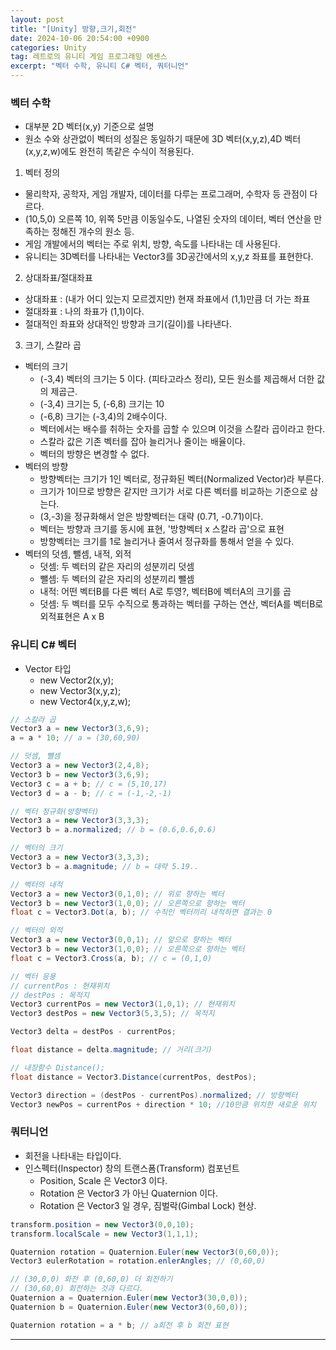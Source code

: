 ```yaml
---
layout: post
title: "[Unity] 방향,크기,회전"
date: 2024-10-06 20:54:00 +0900 
categories: Unity
tag: 레트로의 유니티 게임 프로그래밍 에센스
excerpt: "벡터 수학, 유니티 C# 벡터, 쿼터니언"
---
```


### 벡터 수학
- 대부분 2D 벡터(x,y) 기준으로 설명
- 원소 수와 상관없이 벡터의 성질은 동일하기 때문에 3D 벡터(x,y,z),4D 벡터(x,y,z,w)에도 완전히 똑같은 수식이 적용된다.

1. 벡터 정의
- 물리학자, 공학자, 게임 개발자, 데이터를 다루는 프로그래머, 수학자 등 관점이 다르다.
- (10,5,0) 오른쪽 10, 위쪽 5만큼 이동일수도, 나열된 숫자의 데이터, 벡터 연산을 만족하는 정해진 개수의 원소 등.
- 게임 개발에서의 벡터는 주로 위치, 방향, 속도를 나타내는 데 사용된다.
- 유니티는 3D벡터를 나타내는 Vector3를 3D공간에서의 x,y,z 좌표를 표현한다.

2. 상대좌표/절대좌표
- 상대좌표 : (내가 어디 있는지 모르겠지만) 현재 좌표에서 (1,1)만큼 더 가는 좌표
- 절대좌표 : 나의 좌표가 (1,1)이다.
- 절대적인 좌표와 상대적인 방향과 크기(길이)를 나타낸다.

3. 크기, 스칼라 곱
- 벡터의 크기
  - (-3,4) 벡터의 크기는 5 이다. (피타고라스 정리), 모든 원소를 제곱해서 더한 값의 제곱근.
  - (-3,4) 크기는 5, (-6,8) 크기는 10
  - (-6,8) 크기는 (-3,4)의 2배수이다.
  - 벡터에서는 배수를 취하는 숫자를 곱할 수 있으며 이것을 스칼라 곱이라고 한다.
  - 스칼라 값은 기존 벡터를 잡아 늘리거나 줄이는 배율이다.
  - 벡터의 방향은 변경할 수 없다.
- 벡터의 방향
  - 방향벡터는 크기가 1인 벡터로, 정규화된 벡터(Normalized Vector)라 부른다.
  - 크기가 1이므로 방향은 같지만 크기가 서로 다른 벡터를 비교하는 기준으로 삼는다.
  - (3,-3)을 정규화해서 얻은 방향벡터는 대략 (0.71, -0.71)이다.
  - 벡터는 방향과 크기를 동시에 표현, '방향벡터 x 스칼라 곱'으로 표현
  - 방향벡터는 크기를 1로 늘리거나 줄여서 정규화를 통해서 얻을 수 있다.
- 벡터의 덧셈, 뺄셈, 내적, 외적
  - 덧셈: 두 벡터의 같은 자리의 성분끼리 덧셈
  - 뺄셈: 두 벡터의 같은 자리의 성분끼리 뺄셈
  - 내적: 어떤 벡터B를 다른 벡터 A로 투영?, 벡터B에 벡터A의 크기를 곱
  - 덧셈: 두 벡터를 모두 수직으로 통과하는 벡터를 구하는 연산, 벡터A를 벡터B로 외적표현은 A x B

### 유니티 C# 벡터
- Vector 타입
  - new Vector2(x,y);
  - new Vector3(x,y,z);
  - new Vector4(x,y,z,w);

```c#
// 스칼라 곱
Vector3 a = new Vector3(3,6,9);
a = a * 10; // a = (30,60,90)

// 덧셈, 뺄셈
Vector3 a = new Vector3(2,4,8);
Vector3 b = new Vector3(3,6,9);
Vector3 c = a + b; // c = (5,10,17)
Vector3 d = a - b; // c = (-1,-2,-1)

// 벡터 정규화(방향벡터)
Vector3 a = new Vector3(3,3,3);
Vector3 b = a.normalized; // b = (0.6,0.6,0.6)

// 벡터의 크기
Vector3 a = new Vector3(3,3,3);
Vector3 b = a.magnitude; // b = 대략 5.19..

// 벡터의 내적
Vector3 a = new Vector3(0,1,0); // 위로 향하는 벡터
Vector3 b = new Vector3(1,0,0); // 오른쪽으로 향하는 벡터
float c = Vector3.Dot(a, b); // 수직인 벡터끼리 내적하면 결과는 0

// 벡터의 외적
Vector3 a = new Vector3(0,0,1); // 앞으로 향하는 벡터
Vector3 b = new Vector3(1,0,0); // 오른쪽으로 향하는 벡터
float c = Vector3.Cross(a, b); // c = (0,1,0)

// 벡터 응용
// currentPos : 현재위치
// destPos : 목적지
Vector3 currentPos = new Vector3(1,0,1); // 현재위치
Vector3 destPos = new Vector3(5,3,5); // 목적지

Vector3 delta = destPos - currentPos;

float distance = delta.magnitude; // 거리(크기)

// 내장함수 Distance();
float distance = Vector3.Distance(currentPos, destPos);

Vector3 direction = (destPos - currentPos).normalized; // 방향벡터
Vector3 newPos = currentPos + direction * 10; //10만큼 위치한 새로운 위치
```
### 쿼터니언
- 회전을 나타내는 타입이다.
- 인스펙터(Inspector) 창의 트랜스폼(Transform) 컴포넌트
  - Position, Scale 은 Vector3 이다.
  - Rotation 은 Vector3 가 아닌 Quaternion 이다.
  - Rotation 은 Vector3 일 경우, 짐벌락(Gimbal Lock) 현상.
  
```c#
transform.position = new Vector3(0,0,10);
transform.localScale = new Vector3(1,1,1);

Quaternion rotation = Quaternion.Euler(new Vector3(0,60,0));
Vector3 eulerRotation = rotation.enlerAngles; // (0,60,0)

// (30,0,0) 화전 후 (0,60,0) 더 회전하기
// (30,60,0) 회전하는 것과 다르다.
Quaternion a = Quaternion.Euler(new Vector3(30,0,0));
Quaternion b = Quaternion.Euler(new Vector3(0,60,0));

Quaternion rotation = a * b; // a회전 후 b 회전 표현
```

---
